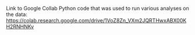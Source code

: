 Link to Google Collab Python code that was used to run various analyses on the data:
<https://colab.research.google.com/drive/1VoZ8Zn_VXm2JQRTHwxABX00KH2RNHNKv>